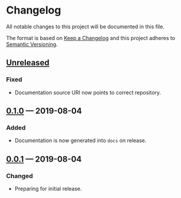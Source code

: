 # Changelog

All notable changes to this project will be documented in this file.

The format is based on [Keep a Changelog](http://keepachangelog.com)
and this project adheres to 
[Semantic Versioning](http://semver.org/spec/v2.0.0.html).


## [Unreleased]
### Fixed
- Documentation source URI now points to correct repository.

## [0.1.0] — 2019-08-04
### Added
- Documentation is now generated into `docs` on release.

## [0.0.1] — 2019-08-04
### Changed
- Preparing for initial release.


[0.0.1]: https://github.com/logicblocks/derivative/compare/0.0.1...0.0.1
[0.1.0]: https://github.com/logicblocks/derivative/compare/0.0.1...0.1.0
[Unreleased]: https://github.com/logicblocks/derivative/compare/0.1.0...HEAD
